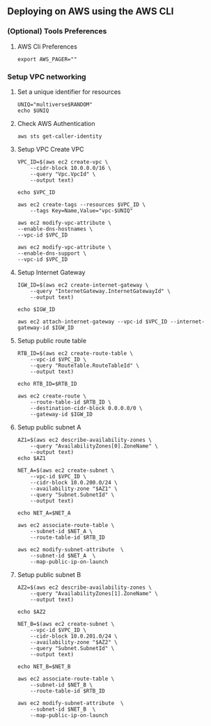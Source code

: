## Deploying on AWS using the AWS CLI

### (Optional) Tools Preferences
1. AWS Cli Preferences
    ```
    export AWS_PAGER=""
    ```

### Setup VPC networking

1. Set a unique identifier for resources
    ```
    UNIQ="multiverse$RANDOM"
    echo $UNIQ
    ```
1. Check AWS Authentication
    ```
    aws sts get-caller-identity
    ```
1. Setup VPC
Create VPC
    ```
    VPC_ID=$(aws ec2 create-vpc \
        --cidr-block 10.0.0.0/16 \
        --query "Vpc.VpcId" \
        --output text)

    echo $VPC_ID
    
    aws ec2 create-tags --resources $VPC_ID \
        --tags Key=Name,Value="vpc-$UNIQ"

    aws ec2 modify-vpc-attribute \
    --enable-dns-hostnames \
    --vpc-id $VPC_ID
    
    aws ec2 modify-vpc-attribute \
    --enable-dns-support \
    --vpc-id $VPC_ID
    ```
1. Setup Internet Gateway
    ```
    IGW_ID=$(aws ec2 create-internet-gateway \
        --query "InternetGateway.InternetGatewayId" \
        --output text)
        
    echo $IGW_ID

    aws ec2 attach-internet-gateway --vpc-id $VPC_ID --internet-gateway-id $IGW_ID
    ```
1. Setup public route table
    ```
    RTB_ID=$(aws ec2 create-route-table \
        --vpc-id $VPC_ID \
        --query "RouteTable.RouteTableId" \
        --output text)

    echo RTB_ID=$RTB_ID

    aws ec2 create-route \
        --route-table-id $RTB_ID \
        --destination-cidr-block 0.0.0.0/0 \
        --gateway-id $IGW_ID
    ```
1. Setup public subnet A
    ```
    AZ1=$(aws ec2 describe-availability-zones \
        --query "AvailabilityZones[0].ZoneName" \
        --output text)
    echo $AZ1

    NET_A=$(aws ec2 create-subnet \
        --vpc-id $VPC_ID \
        --cidr-block 10.0.200.0/24 \
        --availability-zone "$AZ1" \
        --query "Subnet.SubnetId" \
        --output text)
        
    echo NET_A=$NET_A

    aws ec2 associate-route-table \
        --subnet-id $NET_A \
        --route-table-id $RTB_ID
        
    aws ec2 modify-subnet-attribute  \
        --subnet-id $NET_A  \
        --map-public-ip-on-launch
    ```
1. Setup public subnet B
    ```
    AZ2=$(aws ec2 describe-availability-zones \
        --query "AvailabilityZones[1].ZoneName" \
        --output text)

    echo $AZ2

    NET_B=$(aws ec2 create-subnet \
        --vpc-id $VPC_ID \
        --cidr-block 10.0.201.0/24 \
        --availability-zone "$AZ2" \
        --query "Subnet.SubnetId" \
        --output text)
        
    echo NET_B=$NET_B

    aws ec2 associate-route-table \
        --subnet-id $NET_B \
        --route-table-id $RTB_ID
        
    aws ec2 modify-subnet-attribute  \
        --subnet-id $NET_B  \
        --map-public-ip-on-launch
    ```
